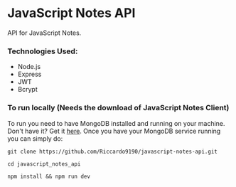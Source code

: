 # JavaScript Notes API

API for JavaScript Notes.

### Technologies Used:

- Node.js
- Express
- JWT
- Bcrypt

### To run locally (Needs the download of JavaScript Notes Client)

To run you need to have MongoDB installed and running on your machine. Don't have it? Get it [here](https://docs.mongodb.com/manual/installation/).
Once you have your MongoDB service running you can simply do: 

```git clone https://github.com/Riccardo9190/javascript-notes-api.git```

```cd javascript_notes_api```

```npm install && npm run dev```
